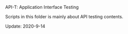 API-T: Application Interface Testing

Scripts in this folder is mainly about API testing contents.

Update: 2020-9-14
